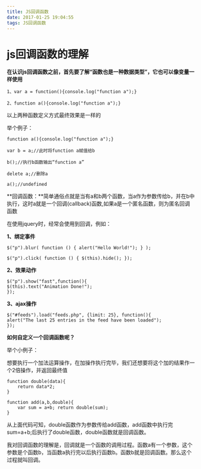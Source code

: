 ```yaml
---
title: JS回调函数
date: 2017-01-25 19:04:55
tags: JS回调函数
---
```


# js回调函数的理解

**在认识js回调函数之前，首先要了解“函数也是一种数据类型”，它也可以像变量一样使用**

    1、var a = function(){console.log("function a");}
    
    2、function a(){console.log("function a");}
    
以上两种函数定义方式最终效果是一样的

举个例子：

    function a(){console.log("function a");}
    
    var b = a;//此时将function a赋值给b
    
    b();//执行b函数输出“function a”
    
    delete a;//删除a
    
    a();//undefined

**回调函数：**简单通俗点就是当有a和b两个函数，当a作为参数传给b，并在b中执行，这时a就是一个回调(callback)函数,如果a是一个匿名函数，则为匿名回调函数

在使用jquery时，经常会使用到回调，例如：

**1、绑定事件**

    $("p").blur( function () { alert("Hello World!"); } );
    
    $("p").click( function () { $(this).hide(); });

**2、效果动作**

    $("p").show("fast",function(){
    $(this).text("Animation Done!");
    });
    
**3、ajax操作**

    $("#feeds").load("feeds.php", {limit: 25}, function(){
    alert("The last 25 entries in the feed have been loaded");
    });
    


**如何自定义一个回调函数呢？**

举个小例子：

想要执行一个加法运算操作，在加操作执行完毕，我们还想要将这个加的结果作一个2倍操作，并返回最终值

    function double(data){
        return data*2;
    }
    
    function add(a,b,double){
        var sum = a+b; return double(sum);
    }
    
从上面代码可知，double函数作为参数传给add函数，add函数中执行完sum=a+b;后执行了double函数，double函数就是回调函数。
    
我对回调函数的理解是，回调就是一个函数的调用过程。函数a有一个参数，这个参数是个函数b，当函数a执行完以后执行函数b。函数b就是回调函数。那么这个过程就叫回调。